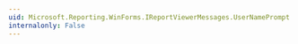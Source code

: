 ```yaml
---
uid: Microsoft.Reporting.WinForms.IReportViewerMessages.UserNamePrompt
internalonly: False
---
```

